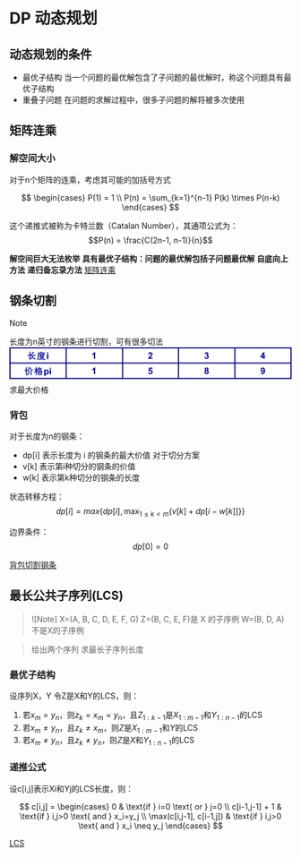 # DP 动态规划

## 动态规划的条件

- 最优子结构
    当一个问题的最优解包含了子问题的最优解时，称这个问题具有最优子结构
- 重叠子问题
    在问题的求解过程中，很多子问题的解将被多次使用

## 矩阵连乘

### 解空间大小
对于n个矩阵的连乘，考虑其可能的加括号方式

$$
    \begin{cases}
        P(1) = 1 \\ 
        P(n) = \sum_{k=1}^{n-1} P(k) \times P(n-k)
    \end{cases}
$$


这个递推式被称为卡特兰数（Catalan Number），其通项公式为：
$$P(n) = \frac{C(2n-1, n-1)}{n}$$

**解空间巨大无法枚举**
**具有最优子结构：问题的最优解包括子问题最优解**
**自底向上方法**
**递归备忘录方法**
[矩阵连乘](03\Matrix_multiplication_Solution_space_size.cpp)


## 钢条切割

> [!Note]
> 长度为n英寸的钢条进行切割，可有很多切法
> ![价格表](03/3.png)
> 求最大价格
### 背包

对于长度为n的钢条：
- dp[i] 表示长度为 i 的钢条的最大价值
对于切分方案
- v[k] 表示第i种切分的钢条的价值
- w[k] 表示第k种切分的钢条的长度

状态转移方程：
$$dp[i] = max\{dp[i], \max_{1 \leq k < m}\{v[k] + dp[i - w[k]] \}\}$$

边界条件：
$$dp[0] = 0$$

[背包切割钢条](03/Steel_bar_cutting.cpp)

## 最长公共子序列(LCS)

> ![Note]
> X=(A, B, C, D, E, F, G)
> Z=(B, C, E, F)是 X 的子序例
> W=(B, D, A)不是X的子序例

> 给出两个序列
> 求最长子序列长度

### 最优子结构

设序列X，Y
令Z是X和Y的LCS，则：

1. 若$x_m = y_n$，则$z_k = x_m = y_n$，且$Z_{1:k-1}$是$X_{1:m-1}$和$Y_{1:n-1}$的LCS
2. 若$x_m \neq y_n$，且$z_k \neq x_m$，则$Z$是$X_{1:m-1}$和$Y$的LCS
3. 若$x_m \neq y_n$，且$z_k \neq y_n$，则$Z$是$X$和$Y_{1:n-1}$的LCS

### 递推公式

设c[i,j]表示Xi和Yj的LCS长度，则：

$$
c[i,j] = \begin{cases}
0 & \text{if } i=0 \text{ or } j=0 \\
c[i-1,j-1] + 1 & \text{if } i,j>0 \text{ and } x_i=y_j \\
\max(c[i,j-1], c[i-1,j]) & \text{if } i,j>0 \text{ and } x_i \neq y_j
\end{cases}
$$

[LCS](03/lcs.cpp)